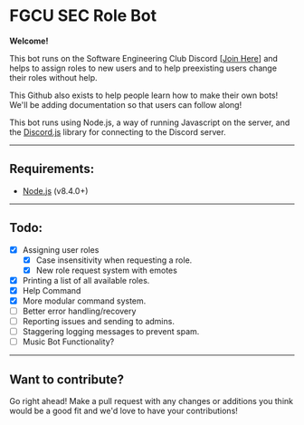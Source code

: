 # FGCU SEC Role Bot

**Welcome!**

This bot runs on the Software Engineering Club Discord [[Join Here](https://discord.gg/grwMCNt)] and helps to assign roles to new users and to help preexisting users change their roles without help.

This Github also exists to help people learn how to make their own bots! We'll be adding documentation so that users can follow along!

This bot runs using Node.js, a way of running Javascript on the server, and the [Discord.js](https://discord.js.org/) library for connecting to the Discord server.

---
## Requirements:
* [Node.js](https://nodejs.org/en/) (v8.4.0+)

---
## Todo:

* [x] Assigning user roles
  * [x] Case insensitivity when requesting a role.
  * [x] New role request system with emotes
* [x] Printing a list of all available roles.
* [x] Help Command
* [x] More modular command system.
* [ ] Better error handling/recovery
* [ ] Reporting issues and sending to admins.
* [ ] Staggering logging messages to prevent spam.
* [ ] Music Bot Functionality?

---
## Want to contribute?

Go right ahead! Make a pull request with any changes or additions you think would be a good fit and we'd love to have your contributions!
